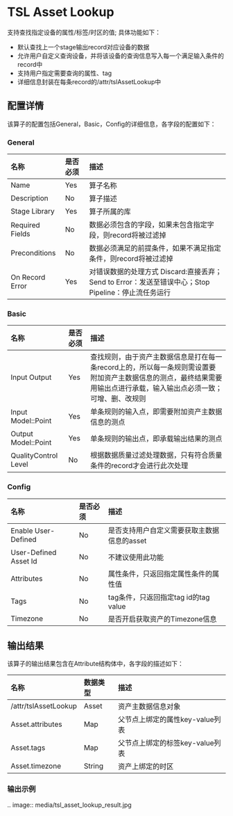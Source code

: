 # TSL Asset Lookup

支持查找指定设备的属性/标签/时区的值;
具体功能如下：
- 默认查找上一个stage输出record对应设备的数据
- 允许用户自定义查询设备，并将该设备的查询信息写入每一个满足输入条件的record中
- 支持用户指定需要查询的属性、tag
- 详细信息封装在每条record的/attr/tslAssetLookup中


## 配置详情

该算子的配置包括General，Basic，Config的详细信息，各字段的配置如下：

### General

| 名称            | 是否必须 | 描述                                                                                                 |
|:----------------|:---------|:-----------------------------------------------------------------------------------------------------|
| Name            | Yes      | 算子名称                                                                                             |
| Description     | No       | 算子描述                                                                                             |
| Stage Library   | Yes      | 算子所属的库                                                                                         |
| Required Fields | No       | 数据必须包含的字段，如果未包含指定字段，则record将被过滤掉                                           |
| Preconditions   | No       | 数据必须满足的前提条件，如果不满足指定条件，则record将被过滤掉                                       |
| On Record Error | Yes      | 对错误数据的处理方式  Discard:直接丢弃；Send to Error：发送至错误中心；Stop Pipeline：停止流任务运行 |

### Basic

| 名称                 | 是否必须 | 描述                                                                                                                                                                   |
|:---------------------|:---------|:-----------------------------------------------------------------------------------------------------------------------------------------------------------------------|
| Input Output         | Yes      | 查找规则，由于资产主数据信息是打在每一条record上的，所以每一条规则需设置要附加资产主数据信息的测点，最终结果需要用输出点进行承载，输入输出点必须一致；可增、删、改规则 |
| Input Model::Point   | Yes      | 单条规则的输入点，即需要附加资产主数据信息的测点                                                                                                                       |
| Output Model::Point  | Yes      | 单条规则的输出点，即承载输出结果的测点                                                                                                                                 |
| QualityControl Level | No       | 根据数据质量过滤处理数据，只有符合质量条件的record才会进行此次处理                                                                                                     |

### Config

| 名称               | 是否必须 | 描述                                                     |
| :----------------- | :------- | :------------------------------------------------------- |
|Enable User-Defined   | No      | 是否支持用户自定义需要获取主数据信息的asset|
| User-Defined Asset Id   | No |不建议使用此功能|
| Attributes   | No | 属性条件，只返回指定属性条件的属性值|
| Tags  | No | tag条件，只返回指定tag id的tag value|
| Timezone  | No | 是否开启获取资产的Timezone信息|

## 输出结果

该算子的输出结果包含在Attribute结构体中，各字段的描述如下：

| 名称                 | 数据类型 | 描述                            |
|:---------------------|:---------|:--------------------------------|
| /attr/tslAssetLookup | Asset    | 资产主数据信息对象              |
| Asset.attributes     | Map      | 父节点上绑定的属性key-value列表 |
| Asset.tags           | Map      | 父节点上绑定的标签key-value列表 |
| Asset.timezone       | String   | 资产上绑定的时区                |


### 输出示例

.. image:: media/tsl_asset_lookup_result.jpg

<!--end-->
